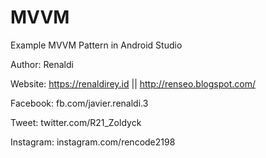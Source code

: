 # MVVM
Example MVVM Pattern in Android Studio

Author: Renaldi

Website: https://renaldirey.id || http://renseo.blogspot.com/

Facebook: fb.com/javier.renaldi.3

Tweet: twitter.com/R21_Zoldyck

Instagram: instagram.com/rencode2198